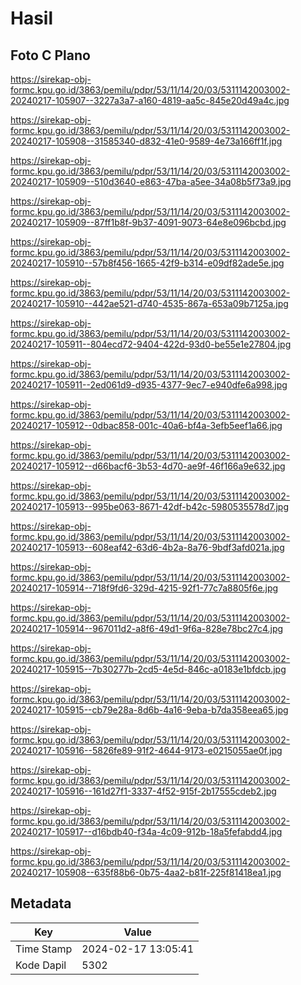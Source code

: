 # Hasil

## Foto C Plano

https://sirekap-obj-formc.kpu.go.id/3863/pemilu/pdpr/53/11/14/20/03/5311142003002-20240217-105907--3227a3a7-a160-4819-aa5c-845e20d49a4c.jpg

https://sirekap-obj-formc.kpu.go.id/3863/pemilu/pdpr/53/11/14/20/03/5311142003002-20240217-105908--31585340-d832-41e0-9589-4e73a166ff1f.jpg

https://sirekap-obj-formc.kpu.go.id/3863/pemilu/pdpr/53/11/14/20/03/5311142003002-20240217-105909--510d3640-e863-47ba-a5ee-34a08b5f73a9.jpg

https://sirekap-obj-formc.kpu.go.id/3863/pemilu/pdpr/53/11/14/20/03/5311142003002-20240217-105909--87ff1b8f-9b37-4091-9073-64e8e096bcbd.jpg

https://sirekap-obj-formc.kpu.go.id/3863/pemilu/pdpr/53/11/14/20/03/5311142003002-20240217-105910--57b8f456-1665-42f9-b314-e09df82ade5e.jpg

https://sirekap-obj-formc.kpu.go.id/3863/pemilu/pdpr/53/11/14/20/03/5311142003002-20240217-105910--442ae521-d740-4535-867a-653a09b7125a.jpg

https://sirekap-obj-formc.kpu.go.id/3863/pemilu/pdpr/53/11/14/20/03/5311142003002-20240217-105911--804ecd72-9404-422d-93d0-be55e1e27804.jpg

https://sirekap-obj-formc.kpu.go.id/3863/pemilu/pdpr/53/11/14/20/03/5311142003002-20240217-105911--2ed061d9-d935-4377-9ec7-e940dfe6a998.jpg

https://sirekap-obj-formc.kpu.go.id/3863/pemilu/pdpr/53/11/14/20/03/5311142003002-20240217-105912--0dbac858-001c-40a6-bf4a-3efb5eef1a66.jpg

https://sirekap-obj-formc.kpu.go.id/3863/pemilu/pdpr/53/11/14/20/03/5311142003002-20240217-105912--d66bacf6-3b53-4d70-ae9f-46f166a9e632.jpg

https://sirekap-obj-formc.kpu.go.id/3863/pemilu/pdpr/53/11/14/20/03/5311142003002-20240217-105913--995be063-8671-42df-b42c-5980535578d7.jpg

https://sirekap-obj-formc.kpu.go.id/3863/pemilu/pdpr/53/11/14/20/03/5311142003002-20240217-105913--608eaf42-63d6-4b2a-8a76-9bdf3afd021a.jpg

https://sirekap-obj-formc.kpu.go.id/3863/pemilu/pdpr/53/11/14/20/03/5311142003002-20240217-105914--718f9fd6-329d-4215-92f1-77c7a8805f6e.jpg

https://sirekap-obj-formc.kpu.go.id/3863/pemilu/pdpr/53/11/14/20/03/5311142003002-20240217-105914--967011d2-a8f6-49d1-9f6a-828e78bc27c4.jpg

https://sirekap-obj-formc.kpu.go.id/3863/pemilu/pdpr/53/11/14/20/03/5311142003002-20240217-105915--7b30277b-2cd5-4e5d-846c-a0183e1bfdcb.jpg

https://sirekap-obj-formc.kpu.go.id/3863/pemilu/pdpr/53/11/14/20/03/5311142003002-20240217-105915--cb79e28a-8d6b-4a16-9eba-b7da358eea65.jpg

https://sirekap-obj-formc.kpu.go.id/3863/pemilu/pdpr/53/11/14/20/03/5311142003002-20240217-105916--5826fe89-91f2-4644-9173-e0215055ae0f.jpg

https://sirekap-obj-formc.kpu.go.id/3863/pemilu/pdpr/53/11/14/20/03/5311142003002-20240217-105916--161d27f1-3337-4f52-915f-2b17555cdeb2.jpg

https://sirekap-obj-formc.kpu.go.id/3863/pemilu/pdpr/53/11/14/20/03/5311142003002-20240217-105917--d16bdb40-f34a-4c09-912b-18a5fefabdd4.jpg

https://sirekap-obj-formc.kpu.go.id/3863/pemilu/pdpr/53/11/14/20/03/5311142003002-20240217-105908--635f88b6-0b75-4aa2-b81f-225f81418ea1.jpg


## Metadata

| Key        | Value               |
| ---------- | ------------------- |
| Time Stamp | 2024-02-17 13:05:41 |
| Kode Dapil | 5302                |



